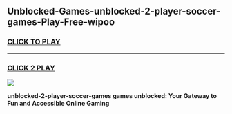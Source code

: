 
## Unblocked-Games-unblocked-2-player-soccer-games-Play-Free-wipoo
<h3>
<a href="https://premium76.site?title=unblocked-2-player-soccer-games&ref=20A">CLICK TO PLAY</a></h3>
<hr>

<h3>
<a href="https://premium76.site?title=unblocked-2-player-soccer-games&ref=20A">CLICK 2 PLAY</a>
  
</h3>

<a href="https://premium76.site?title=unblocked-2-player-soccer-games&ref=20A"><img src="https://clearcache.store/games.png"></a>


**unblocked-2-player-soccer-games games unblocked: Your Gateway to Fun and Accessible Online Gaming**
